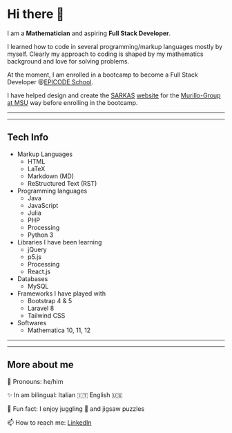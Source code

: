 Hi there 👋
===========

I am a **Mathematician** and aspiring **Full Stack Developer**.

I learned how to code in several programming/markup languages mostly by myself. Clearly my approach to coding is shaped by my mathematics background and love for solving problems.

At the moment, I am enrolled in a bootcamp to become a Full Stack Developer @[EPICODE School](https://epicode.it).

I have helped design and create the [SARKAS](https://github.com/murillo-group/sarkas) [website](murillo-group.github.io/sarkas) for the [Murillo-Group at MSU](https://murillogroupmsu.com/) way before enrolling in the bootcamp.

---
---

Tech Info
---------

* Markup Languages
  * HTML
  * LaTeX
  * Markdown (MD)
  * ReStructured Text (RST)
* Programming languages
  * Java
  * JavaScript
  * Julia
  * PHP
  * Processing
  * Python 3
* Libraries I have been learning
  * jQuery
  * p5.js <!-- see my p5.js code examples-->
  * Processing
  * React.js
* Databases
  * MySQL
* Frameworks I have played with
  * Bootstrap 4 &amp; 5
  * Laravel 8
  * Tailwind CSS
* Softwares
  * Mathematica 10, 11, 12

---
---

More about me
-------------

💬 Pronouns: he/him

✨ In am bilingual: Italian :it: English :us:

👀 Fun fact: I enjoy juggling :circus_tent: and jigsaw puzzles

📫 How to reach me: [LinkedIn](https://www.linkedin.com/in/stefano-silvestri-phd/)
<!--
**SilvestriStefano/silvestristefano** is a ✨ _special_ ✨ repository because its `README.md` (this file) appears on your GitHub profile.

Here are some ideas to get you started:

- 🔭 I’m currently working on ...
- 👯 I’m looking to collaborate on ...
- 🌱 I’m currently learning ...
- 🤔 I’m looking for help with ...
- 💬 Ask me about ...
⚡😄
-->
